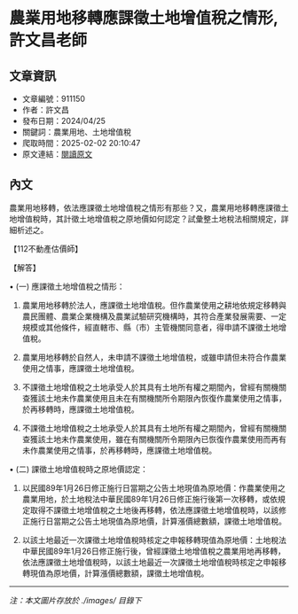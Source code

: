 # 農業用地移轉應課徵土地增值稅之情形,許文昌老師

## 文章資訊
- 文章編號：911150
- 作者：許文昌
- 發布日期：2024/04/25
- 關鍵詞：農業用地、土地增值稅
- 爬取時間：2025-02-02 20:10:47
- 原文連結：[閱讀原文](https://real-estate.get.com.tw/Columns/detail.aspx?no=911150)

## 內文
農業用地移轉，依法應課徵土地增值稅之情形有那些？又，農業用地移轉應課徵土地增值稅時，其計徵土地增值稅之原地價如何認定？試彙整土地稅法相關規定，詳細析述之。

【112不動產估價師】

【解答】

• (一) 應課徵土地增值稅之情形：

1. 農業用地移轉於法人，應課徵土地增值稅。但作農業使用之耕地依規定移轉與農民團體、農業企業機構及農業試驗研究機構時，其符合產業發展需要、一定規模或其他條件，經直轄市、縣（市）主管機關同意者，得申請不課徵土地增值稅。

2. 農業用地移轉於自然人，未申請不課徵土地增值稅，或雖申請但未符合作農業使用之情事，應課徵土地增值稅。

3. 不課徵土地增值稅之土地承受人於其具有土地所有權之期間內，曾經有關機關查獲該土地未作農業使用且未在有關機關所令期限內恢復作農業使用之情事，於再移轉時，應課徵土地增值稅。

4. 不課徵土地增值稅之土地承受人於其具有土地所有權之期間內，曾經有關機關查獲該土地未作農業使用，雖在有關機關所令期限內已恢復作農業使用而再有未作農業使用之情事，於再移轉時，應課徵土地增值稅。

• (二) 課徵土地增值稅時之原地價認定：

1. 以民國89年1月26日修正施行日當期之公告土地現值為原地價：作農業使用之農業用地，於土地稅法中華民國89年1月26日修正施行後第一次移轉，或依規定取得不課徵土地增值稅之土地後再移轉，依法應課徵土地增值稅時，以該修正施行日當期之公告土地現值為原地價，計算漲價總數額，課徵土地增值稅。

2. 以該土地最近一次課徵土地增值稅時核定之申報移轉現值為原地價：土地稅法中華民國89年1月26日修正施行後，曾經課徵土地增值稅之農業用地再移轉，依法應課徵土地增值稅時，以該土地最近一次課徵土地增值稅時核定之申報移轉現值為原地價，計算漲價總數額，課徵土地增值稅。
---
*注：本文圖片存放於 ./images/ 目錄下*
